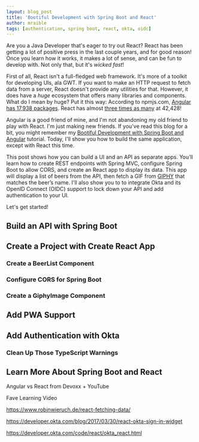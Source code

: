 ```yaml
---
layout: blog_post
title: 'Bootiful Development with Spring Boot and React'
author: mraible
tags: [authentication, spring boot, react, okta, oidc]
---
```


Are you a Java Developer that's eager to try out React? React has been getting a lot of positive press in the last couple
years, and for good reason! Once you learn how it works, it makes a lot of sense, and can be fun to develop with. Not only
that, but it's *wicked fast*!

First of all, React isn't a full-fledged web framework. It's more of a toolkit for developing
UIs, ala GWT. If you want to make an HTTP request to fetch data from a server, React doesn't provide any utilities for that.
However, it does have a *huge* ecosystem that offers many libraries and components. What do I mean by huge? Put it this way:
According to npmjs.com, [Angular has 17,938 packages](https://www.npmjs.com/search?q=angular). React has almost
[three times as many](https://www.npmjs.com/search?q=react) at 42,428!

Angular is a good friend of mine, and I'm not abandoning my old friend to play with React. I'm just making new friends.
If you've read this blog for a bit, you might remember my [Bootiful Development with Spring Boot and Angular](/blog/2017/04/26/bootiful-development-with-spring-boot-and-angular) tutorial. Today, I'll show you how to build
the same application, except with React this time.

This post shows how you can build a UI and an API as separate apps. You’ll learn how to create REST endpoints with Spring MVC, configure Spring Boot to allow CORS, and create an React app to display its data. This app will display a list of beers from the API, then fetch a GIF from [GIPHY](https://giphy.com/) that matches the beer’s name. I'll also show you to to integrate Okta and its OpenID Connect (OIDC) support to lock down your API and add authentication to your UI.

Let's get started!

## Build an API with Spring Boot

## Create a Project with Create React App

### Create a BeerList Component

### Configure CORS for Spring Boot

### Create a GiphyImage Component

## Add PWA Support

## Add Authentication with Okta

### Clean Up Those TypeScript Warnings

## Learn More About Spring Boot and React

Angular vs React from Devoxx + YouTube

Fave Learning Video

https://www.robinwieruch.de/react-fetching-data/

https://developer.okta.com/blog/2017/03/30/react-okta-sign-in-widget

https://developer.okta.com/code/react/okta_react.html

